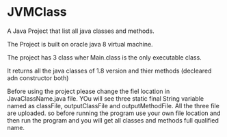 # JVMClass
A Java Project that list all java classes and methods.

The Project is built on oracle java 8 virtual machine.

The project has 3 class wher Main.class is the only executable class.

It returns all the java classes of 1.8 version and thier methods (decleared adn constructor both)

Before using the project please change the fiel location in JavaClassName.java file. YOu will see three static final String variable named as 
classFile, outputClassFile and outputMethodFile. All the three file are uploaded. so before running the program use your own file location and then run the program and you will get all classes and methods full qualified name.
